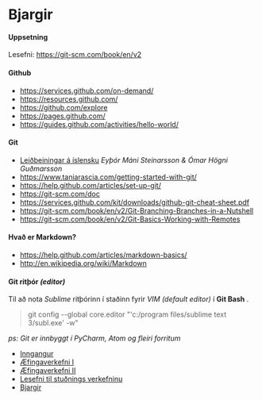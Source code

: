 # Bjargir

#### Uppsetning
Lesefni: https://git-scm.com/book/en/v2 

#### Github
* https://services.github.com/on-demand/
* https://resources.github.com/
* https://github.com/explore
* https://pages.github.com/
* https://guides.github.com/activities/hello-world/ 

#### Git
* [Leiðbeiningar á íslensku](https://github.com/vefhonnun/VEF2-Lokaverkefni-H17/blob/master/lei%C3%B0beiningar/Git_B%C3%B3k.pdf) _Eyþór Máni Steinarsson & Ómar Högni Guðmarsson_
* https://www.taniarascia.com/getting-started-with-git/
* https://help.github.com/articles/set-up-git/ 
* https://git-scm.com/doc
* https://services.github.com/kit/downloads/github-git-cheat-sheet.pdf
* https://git-scm.com/book/en/v2/Git-Branching-Branches-in-a-Nutshell 
* https://git-scm.com/book/en/v2/Git-Basics-Working-with-Remotes


#### Hvað er Markdown?
* https://help.github.com/articles/markdown-basics/
* http://en.wikipedia.org/wiki/Markdown

#### Git ritþór _(editor)_
Til að nota _Sublime_ ritþórinn í staðinn fyrir _VIM (default editor)_ í **Git Bash** .

> git config --global core.editor "'c:/program files/sublime text 3/subl.exe' -w"

_ps:  Git er innbyggt í  PyCharm, Atom og fleiri forritum_

*	[Inngangur](Readme.md)
*	[Æfingaverkefni I](afritun.md)
*	[Æfingaverkefni II](ágreiningur.md)
*	[Lesefni til stuðnings verkefninu](Lesefni/)
*	[Bjargir](Bjargir.md)